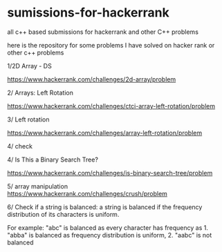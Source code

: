 # sumissions-for-hackerrank
all c++ based submissions for hackerrank and other C++ problems

here is the repository for some problems I have solved on hacker rank or other c++ problems



1/2D Array - DS

https://www.hackerrank.com/challenges/2d-array/problem

2/ Arrays: Left Rotation

https://www.hackerrank.com/challenges/ctci-array-left-rotation/problem

3/ Left rotation

https://www.hackerrank.com/challenges/array-left-rotation/problem

4/ check

4/ Is This a Binary Search Tree?

https://www.hackerrank.com/challenges/is-binary-search-tree/problem

5/ array manipulation
https://www.hackerrank.com/challenges/crush/problem

6/ Check if a string is balanced: a string is balanced if the frequency distribution of its characters is uniform. 

For example: "abc" is balanced as every character has frequency as 1. "abba" is balanced as frequency distribution is uniform, 2. "aabc" is not balanced 
